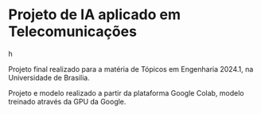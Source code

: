 <h1>Projeto de IA aplicado em Telecomunicações</h1>h
<p>Projeto final realizado para a matéria de Tópicos em Engenharia 2024.1, na Universidade de Brasilia.</p>
<p>Projeto e modelo realizado a partir da plataforma Google Colab, modelo treinado através da GPU da Google.</p>
